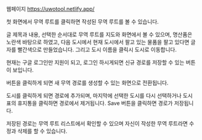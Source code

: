 웹페이지 https://uwotool.netlify.app/

첫 화면에서 무역 루트를 클릭하면 작성된 무역 루트를 볼 수 있습니다. 

글 제목과 내용, 선택한 순서대로 무역 루트를 지도와 화면에서 볼 수 있으며, 명산품은 노란색 바탕으로 하였고, 다음 도시에서 현재 도시에서 팔고 있는 물품을 팔고 있다면 글자를 빨간색으로 만들었습니다. 그리고 도시 이름을 클릭시 도시로 이동합니다.



현재는 구글 로그인만 지원이 되고, 로그인 하시게되면 신규 경로를 저장할 수 있는 버튼이 보입니다.


버튼을 클릭하게 되면 새 무역 경로를 생성할 수 있는 화면으로 전환됩니다.



도시를 클릭하게 되면 경로에 추가되며, 마지막에 선택한 도시를 다시 선택하거나 도시 표의 휴지통을 클릭하면 경로에서 제거됩니다. Save 버튼을 클릭하면 경로가 저장됩니다.





저장된 경로는 무역 루트 리스트에서 확인할 수 있으며 자신이 작성한 무역 루트라면 수정과 삭제를 할 수 있습니다.
